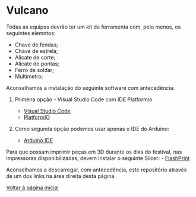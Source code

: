 # Vulcano

Todas as equipas devrão ter um kit de ferramenta com, pelo menos, os seguintes elemntos:
- Chave de fendas;
- Chave de estrela;
- Alicate de corte;
- Alicate de pontas;
- Ferro de soldar;
- Multímetro;

Aconselhamos a instalação do seguinte software com antecedência: <br>

1. Primeira opção - Visual Studio Code com IDE Platformio
    - <a href="https://code.visualstudio.com/" target="_blank"> Visual Studio Code </a>
    - <a href="https://platformio.org/install/ide?install=vscode" target="_blank"> PlatformIO </a>

2. Como segunda opção podemos usar apenas o IDE do Arduino: <br>
    - <a href="https://www.arduino.cc/en/software" target="_blank"> Arduino IDE </a>

Para que possam imprimir peças em 3D durante os dias do festival, nas impressoras disponibilizadas, devem instalar o seguinte Slicer:
    - <a href="https://www.flashforge.com/product-detail/FlashPrint-slicer-for-flashforge-fdm-3d-printers" target="_blank"> FlashPrint </a>

Aconselhamos a descarregar, com antecedência, este repositório através de um dos links na área direita desta página.

<a href="https://robotics-and-ai-group-of-uac.github.io/Vulcano/"> Voltar à página inicial </a>
